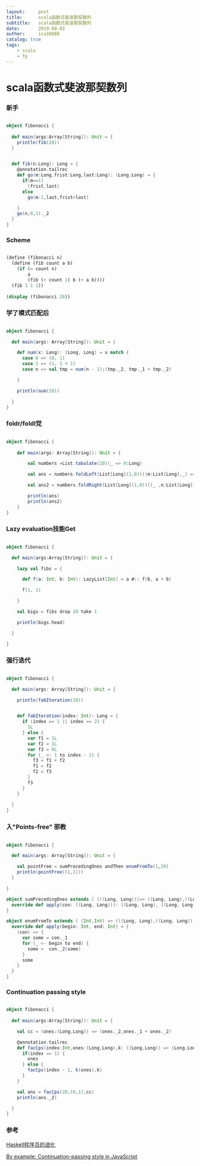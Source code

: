 ```yaml
---
layout:     post
title:      scala函数式斐波那契数列
subtitle:   scala函数式斐波那契数列
date:       2019-08-03
author:     ica10888
catalog: true
tags:
    - scala
    - fp
---
```



# scala函数式斐波那契数列

### 新手 

``` scala

object fibonacci {
  
  def main(args:Array[String]): Unit = {
    println(fib(20))
  }


  def fib(n:Long): Long = {
    @annotation.tailrec
    def go(m:Long,frist:Long,last:Long): (Long,Long) = {
      if(m==1)
        (frist,last)
      else
        go(m-1,last,frist+last)

    }
    go(n,0,1)._2
  }
}
```

### Scheme 

``` scheme

(define (fibonacci n)
  (define (fib count a b)
    (if (= count n)
        a
        (fib (+ count 1) b (+ a b))))   
  (fib 1 1 1))                           
    
(display (fibonacci 20))
```

### 学了模式匹配后 

``` scala

object fibonacci {

  def main(args: Array[String]): Unit = {

    def num(x: Long): (Long, Long) = x match {
      case 0 => (0, 1)
      case 1 => (1, 1 + 1)
      case n => val tmp = num(n - 1);(tmp._2, tmp._1 + tmp._2)

    }

    println(num(20))

  }
}
```

### foldr/foldl党

``` scala

object fibonacci {
    
	def main(args: Array[String]): Unit = {

        val numbers =List.tabulate(20)(_ => 0:Long)

        val ans = numbers.foldLeft(List[Long](1,0))((m:List[Long],_) =>  (m.head + m.drop(1).head)+:m)

        val ans2 = numbers.foldRight(List[Long](1,0))((_ ,n:List[Long]) => (n.head + n.drop(1).head)+:n)

        println(ans)
        println(ans2)
    }
}
```

### Lazy evaluation技能Get

``` scala

object fibonacci {

  def main(args:Array[String]): Unit = {

    lazy val fibs = {

      def f(a: Int, b: Int): LazyList[Int] = a #:: f(b, a + b)

      f(1, 1)

    }

    val bigs = fibs drop 20 take 1

    println(bigs.head)

  }

}
```

### 强行迭代

``` scala

object fibonacci {

  def main(args: Array[String]): Unit = {

    println(fabIteration(20))


    def fabIteration(index: Int): Long = {
      if (index == 1 || index == 2) {
        1L
      } else {
        var f1 = 1L
        var f2 = 1L
        var f3 = 0L
        for (_ <- 1 to index - 1) {
          f3 = f1 + f2
          f1 = f2
          f2 = f3
        }
        f3
      }
    }
    
  }
}
```

### 入"Points-free" 邪教

``` scala

object fibonacci {

  def main(args: Array[String]): Unit = {

    val pointFree = sumPrecedingOnes andThen enumFromTo(1,20)
    println(pointFree((1,1)))
  }

}

object sumPrecedingOnes extends ( (((Long, Long)))=> ((Long, Long),((Long, Long)) => (Long, Long))){
  override def apply(con: ((Long, Long))): ((Long, Long), ((Long, Long)) => (Long, Long)) = (con,(t:(Long,Long)) =>(t._2,t._1+t._2))
}

object enumFromTo extends ( (Int,Int) => (((Long, Long),((Long, Long)) => (Long, Long))) => (Long, Long)){
  override def apply(begin: Int, end: Int) = {
    (con) => {
      var some = con._1
      for (_ <- begin to end) {
        some =  con._2(some)
      }
      some
    }
  }
}


```

### Continuation passing style

``` scala

object fibonacci {
  
  def main(args:Array[String]): Unit = {

    val cc = (ones:(Long,Long)) => (ones._2,ones._1 + ones._2)

    @annotation.tailrec
    def facCps(index:Int,ones:(Long,Long),k: ((Long,Long)) => (Long,Long)): (Long,Long) = {
      if(index == 1) {
        ones
      } else {
        facCps(index - 1, k(ones),k)
      }
    }

    val ans = facCps(20,(0,1),cc)
    println(ans._2)

  }
}

```

### 参考

[Haskell程序员的进化](https://zhuanlan.zhihu.com/p/19923138?utm_source=qq&utm_medium=social&utm_oi=1054840305219612672)

[By example: Continuation-passing style in JavaScript](http://matt.might.net/articles/by-example-continuation-passing-style/)

